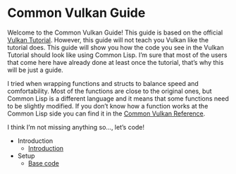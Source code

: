 <h1 id="header:CVG:COMMON-VULKAN-GUIDE-HEADER">Common Vulkan Guide</h1>

Welcome to the Common Vulkan Guide\! This guide is based on the official [Vulkan Tutorial](https://vulkan-tutorial.com/Introduction)\. However\, this guide will not teach you Vulkan like the tutorial does\. This guide will show you how the code you see in the Vulkan Tutorial should look like using Common Lisp\. I’m sure that most of the users that come here have already done at least once the tutorial\, that’s why this will be just a guide\.

I tried when wrapping functions and structs to balance speed and comfortability\. Most of the functions are close to the original ones\, but Common Lisp is a different language and it means that some functions need to be slightly modified\. If you don’t know how a function works at the Common Lisp side you can find it in the <a href="/docs/reference/reference.md#header:COMMON-VULKAN:API-REFERENCE-HEADER">Common Vulkan Reference</a>\.

I think I’m not missing anything so…\, let’s code\!

* Introduction
  * <a href="/docs/guide/introduction.md#header:CVG:INTRODUCTION-HEADER">Introduction</a>
* Setup
  * <a href="/docs/guide/base-code/main.md#header:CVG:BASE-CODE-HEADER">Base code</a>

